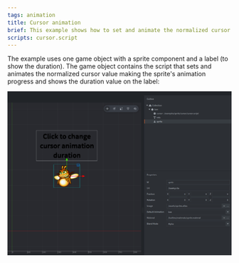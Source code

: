 ```yaml
---
tags: animation
title: Cursor animation
brief: This example shows how to set and animate the normalized cursor value.
scripts: cursor.script
---
```


The example uses one game object with a sprite component and a label (to show the duration). The game object contains the script that sets and animates the normalized cursor value making the sprite's animation progress and shows the duration value on the label:

![cursor](cursor.png)